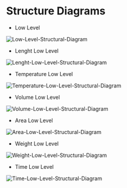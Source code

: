 # Structure Diagrams

* Low Level 

![Low-Level-Structural-Diagram](https://github.com/KrShivanshu/CMiniProject/blob/main/6_ImagesAndVideos/Architecture/Low%20Level%20Structural%20Diagram.jpg)

* Lenght Low Level

![Lenght-Low-Level-Structural-Diagram](https://github.com/KrShivanshu/CMiniProject/blob/main/6_ImagesAndVideos/Architecture/Low%20Level%20Length%20Structural%20Diagram.jpg)

* Temperature Low Level

![Temperature-Low-Level-Structural-Diagram](https://github.com/KrShivanshu/CMiniProject/blob/main/6_ImagesAndVideos/Architecture/Low%20Level%20Temperature%20Structural%20Diagram.jpg)

* Volume Low Level

![Volume-Low-Level-Structural-Diagram](https://github.com/KrShivanshu/CMiniProject/blob/main/6_ImagesAndVideos/Architecture/Low%20Level%20Volume%20Structural%20Diagram.jpg)

* Area Low Level

![Area-Low-Level-Structural-Diagram](https://github.com/KrShivanshu/CMiniProject/blob/main/6_ImagesAndVideos/Architecture/Low%20Level%20Area%20Structural%20Diagram.jpg)

* Weight Low Level

![Weight-Low-Level-Structural-Diagram](https://github.com/KrShivanshu/CMiniProject/blob/main/6_ImagesAndVideos/Architecture/Low%20Level%20Weight%20Structural%20Diagram.jpg)

* Time Low Level

![Time-Low-Level-Structural-Diagram](https://github.com/KrShivanshu/CMiniProject/blob/main/6_ImagesAndVideos/Architecture/Low%20Level%20Time%20Structural%20Diagram.jpg)